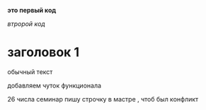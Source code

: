 **это первый код**

*втророй код*

# заголовок 1

обычный текст

добавляем чуток функционала


26 числа семинар
пишу строчку в мастре , чтоб был конфликт 

